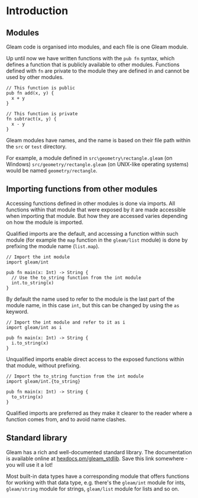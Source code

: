 # Introduction

## Modules

Gleam code is organised into modules, and each file is one Gleam module.

Up until now we have written functions with the `pub fn` syntax, which defines a function that is publicly available to other modules. Functions defined with `fn` are private to the module they are defined in and cannot be used by other modules.

```gleam
// This function is public
pub fn add(x, y) {
  x + y
}

// This function is private
fn subtract(x, y) {
  x - y
}
```

Gleam modules have names, and the name is based on their file path within the `src` or `test` directory.

For example, a module defined in `src\geometry\rectangle.gleam` (on Windows) `src/geometry/rectangle.gleam` (on UNIX-like operating systems) would be named `geometry/rectangle`.

## Importing functions from other modules

Accessing functions defined in other modules is done via imports.
All functions within that module that were exposed by it are made accessible when importing that module.
But how they are accessed varies depending on how the module is imported.

Qualified imports are the default, and accessing a function within such module (for example the `map` function in the `gleam/list` module) is done by prefixing the module name (`list.map`).

```gleam
// Import the int module
import gleam/int

pub fn main(x: Int) -> String {
  // Use the to_string function from the int module
  int.to_string(x)
}
```

By default the name used to refer to the module is the last part of the module name, in this case `int`, but this can be changed by using the `as` keyword.

```gleam
// Import the int module and refer to it as i
import gleam/int as i

pub fn main(x: Int) -> String {
  i.to_string(x)
}
```

Unqualified imports enable direct access to the exposed functions within that module, without prefixing.

```gleam
// Import the to_string function from the int module
import gleam/int.{to_string}

pub fn main(x: Int) -> String {
  to_string(x)
}
```

Qualified imports are preferred as they make it clearer to the reader where a function comes from, and to avoid name clashes.


## Standard library

Gleam has a rich and well-documented standard library. The documentation is available online at [hexdocs.pm/gleam_stdlib][docs]. Save this link somewhere - you will use it a lot!

Most built-in data types have a corresponding module that offers functions for working with that data type, e.g. there's the `gleam/int` module for ints, `gleam/string` module for strings, `gleam/list` module for lists and so on.

[docs]: https://hexdocs.pm/gleam_stdlib/
